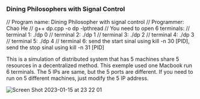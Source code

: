 ### Dining Philosophers with Signal Control

// Program name: Dining Philosopher with signal control
// Programmer: Chao He 
// g++ dp.cpp -o dp -lpthread
// You need to open 6 terminals:
// terminal 1: ./dp 0 
// terminal 2: ./dp 1 
// terminal 3: ./dp 2 
// terminal 4: ./dp 3 
// terminal 5: ./dp 4 
// terminal 6: send the start sinal using kill -n 30 [PID], send the stop sinal using kill -n 31 [PID]

This is a simulation of distributed system that has 5 machines share 5 resources in a decentralized method. This exemple used one Macbook run 6 terminals. The 5 IPs are same, but the 5 ports are different. If you need to run on 5 different machines, just modify the 5 IP address.


![Screen Shot 2023-01-15 at 23 22 01](https://user-images.githubusercontent.com/56700281/212550977-bb04d726-8e23-4a5a-8612-ae74be147009.png)

